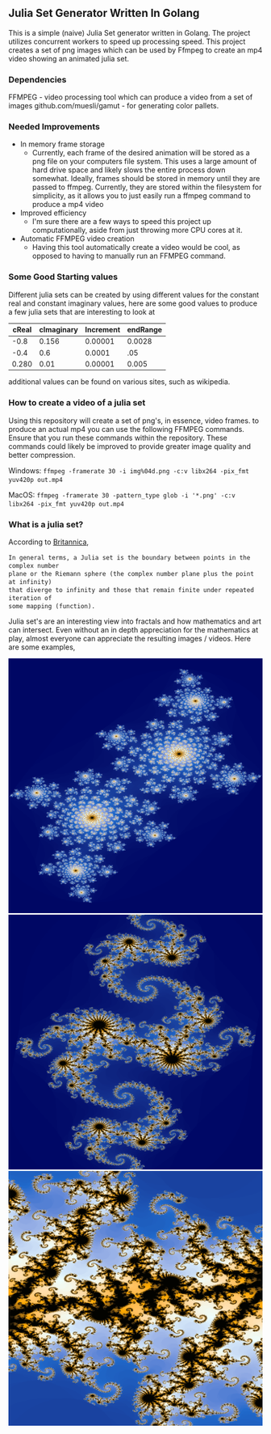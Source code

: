 ## Julia Set Generator Written In Golang 

This is a simple (naive) Julia Set generator written in Golang. The project utilizes concurrent workers to speed up processing speed. This project 
creates a set of png images which can be used by Ffmpeg to create an mp4 video showing an animated julia set.

### Dependencies 
FFMPEG - video processing tool which can produce a video from a set of images
github.com/muesli/gamut - for generating color pallets. 

### Needed Improvements 
+ In memory frame storage 
    + Currently, each frame of the desired animation will be stored as a png file on your computers file system. This uses a large amount of 
    hard drive space and likely slows the entire process down somewhat. Ideally, frames should be stored in memory until they are passed to ffmpeg. Currently, 
    they are stored within the filesystem for simplicity, as it allows you to just easily run a ffmpeg command to produce a mp4 video
+ Improved efficiency
    + I'm sure there are a few ways to speed this project up computationally, aside from just throwing more CPU cores at it.
+ Automatic FFMPEG video creation 
    + Having this tool automatically create a video would be cool, as opposed to having to manually run an FFMPEG command. 

### Some Good Starting values 
Different julia sets can be created by using different values for the constant real and constant imaginary values, here are some good values to produce a few julia sets that are interesting to look at 

| cReal | cImaginary | Increment | endRange |
|-------|------------|-----------|----------|
| -0.8  | 0.156      |  0.00001  | 0.0028   |
| -0.4  | 0.6        |  0.0001   | .05      |
| 0.280 | 0.01       |  0.00001   | 0.005     | 

additional values can be found on various sites, such as wikipedia. 

### How to create a video of a julia set

Using this repository will create a set of png's,
in essence, video frames. to produce an actual mp4
you can use the following FFMPEG commands.
Ensure that you run these commands within the repository. These commands could likely be improved to provide greater image quality and better compression.

Windows: `ffmpeg -framerate 30 -i img%04d.png -c:v libx264 -pix_fmt yuv420p out.mp4`

MacOS: `ffmpeg -framerate 30 -pattern_type glob -i '*.png' -c:v libx264 -pix_fmt yuv420p out.mp4`

### What is a julia set?

According to [Britannica](https://www.britannica.com/science/Julia-set),

```text
In general terms, a Julia set is the boundary between points in the complex number
plane or the Riemann sphere (the complex number plane plus the point at infinity)
that diverge to infinity and those that remain finite under repeated iteration of
some mapping (function). 
```

Julia set's are an interesting view into fractals and how mathematics and art can intersect. Even without an in depth 
appreciation for the mathematics at play, almost everyone can appreciate the resulting images / videos. Here are some examples, 


![example 1](./example-1.png)
![example 2](./example-2.png)
![example 3](./example-3.png)
